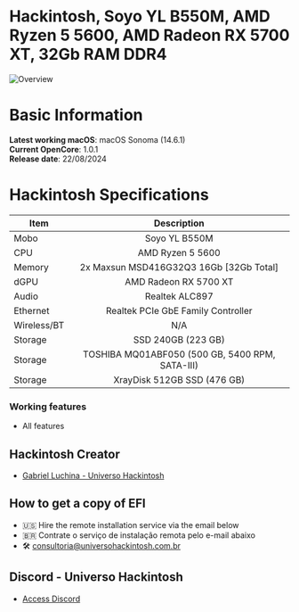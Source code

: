 # Hackintosh, Soyo YL B550M, AMD Ryzen 5 5600, AMD Radeon RX 5700 XT, 32Gb RAM DDR4

![Overview](https://github.com/user-attachments/assets/41382d16-e2c0-489f-802b-bc3e1a942f4c)

# Basic Information

**Latest working macOS**: macOS Sonoma (14.6.1)
<br>
**Current OpenCore**: 1.0.1
<br>
**Release date**: 22/08/2024

# Hackintosh Specifications
|Item|Description|
|-|:-------:|
|Mobo|Soyo YL B550M|
|CPU|AMD Ryzen 5 5600|
|Memory|2x Maxsun MSD416G32Q3 16Gb [32Gb Total]|
|dGPU|AMD Radeon RX 5700 XT|
|Audio|Realtek ALC897|
|Ethernet|Realtek PCIe GbE Family Controller|
|Wireless/BT|N/A|
|Storage|SSD 240GB (223 GB)|
|Storage|TOSHIBA MQ01ABF050 (500 GB, 5400 RPM, SATA-III)|
|Storage|XrayDisk 512GB SSD (476 GB)|

### Working features
- All features

## Hackintosh Creator
- [Gabriel Luchina - Universo Hackintosh](https://luchina.com.br)

## How to get a copy of EFI
- 🇺🇸 Hire the remote installation service via the email below
- 🇧🇷 Contrate o serviço de instalação remota pelo e-mail abaixo
- 🛠️ [consultoria@universohackintosh.com.br](mailto:consultoria@universohackintosh.com.br)

## Discord - Universo Hackintosh
- [Access Discord](https://discord.universohackintosh.com.br)
